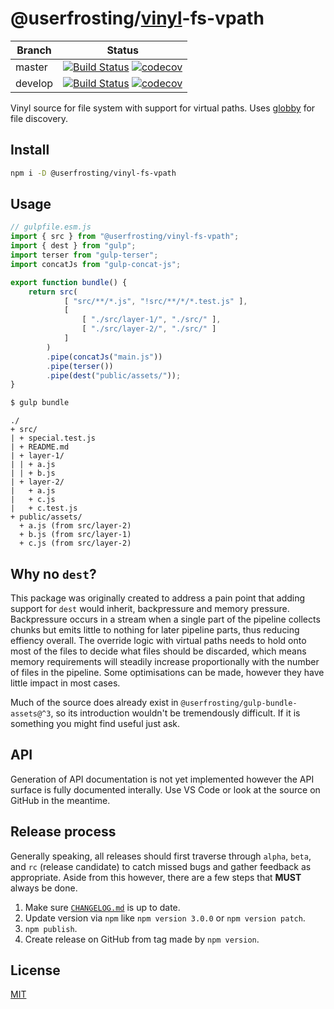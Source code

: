 # @userfrosting/[vinyl](https://github.com/gulpjs/vinyl)-fs-vpath

| Branch | Status |
| ------ | ------ |
| master | [![Build Status](https://travis-ci.org/userfrosting/vinyl-fs-vpath-src.svg?branch=master)](https://travis-ci.org/userfrosting/vinyl-fs-vpath) [![codecov](https://codecov.io/gh/userfrosting/vinyl-fs-vpath/branch/master/graph/badge.svg)](https://codecov.io/gh/userfrosting/vinyl-fs-vpath/branch/master) |
| develop | [![Build Status](https://travis-ci.org/userfrosting/vinyl-fs-vpath.svg?branch=develop)](https://travis-ci.org/userfrosting/vinyl-fs-vpath) [![codecov](https://codecov.io/gh/userfrosting/vinyl-fs-vpath/branch/develop/graph/badge.svg)](https://codecov.io/gh/userfrosting/vinyl-fs-vpath/branch/develop) |

Vinyl source for file system with support for virtual paths. Uses [globby](https://www.npmjs.com/package/globby) for file discovery.

## Install

```bash
npm i -D @userfrosting/vinyl-fs-vpath
```

## Usage

```js
// gulpfile.esm.js
import { src } from "@userfrosting/vinyl-fs-vpath";
import { dest } from "gulp";
import terser from "gulp-terser";
import concatJs from "gulp-concat-js";

export function bundle() {
    return src(
            [ "src/**/*.js", "!src/**/*/*.test.js" ],
            [
                [ "./src/layer-1/", "./src/" ],
                [ "./src/layer-2/", "./src/" ]
            ]
        )
        .pipe(concatJs("main.js"))
        .pipe(terser())
        .pipe(dest("public/assets/"));
}
```

```bash
$ gulp bundle
```

```
./
+ src/
| + special.test.js
| + README.md
| + layer-1/
| | + a.js
| | + b.js
| + layer-2/
|   + a.js
|   + c.js
|   + c.test.js
+ public/assets/
  + a.js (from src/layer-2)
  + b.js (from src/layer-1)
  + c.js (from src/layer-2)
```

## Why no `dest`?

This package was originally created to address a pain point that adding support for `dest` would inherit, backpressure and memory pressure. Backpressure occurs in a stream when a single part of the pipeline collects chunks but emits little to nothing for later pipeline parts, thus reducing effiency overall. The override logic with virtual paths needs to hold onto most of the files to decide what files should be discarded, which means memory requirements will steadily increase proportionally with the number of files in the pipeline. Some optimisations can be made, however they have little impact in most cases.

Much of the source does already exist in `@userfrosting/gulp-bundle-assets@^3`, so its introduction wouldn't be tremendously difficult. If it is something you might find useful just ask.

## API

Generation of API documentation is not yet implemented however the API surface is fully documented interally. Use VS Code or look at the source on GitHub in the meantime.

## Release process

Generally speaking, all releases should first traverse through `alpha`, `beta`, and `rc` (release candidate) to catch missed bugs and gather feedback as appropriate. Aside from this however, there are a few steps that **MUST** always be done.

1. Make sure [`CHANGELOG.md`](./CHANGELOG.md) is up to date.
2. Update version via `npm` like `npm version 3.0.0` or `npm version patch`.
3. `npm publish`.
4. Create release on GitHub from tag made by `npm version`.

## License

[MIT](LICENSE)
